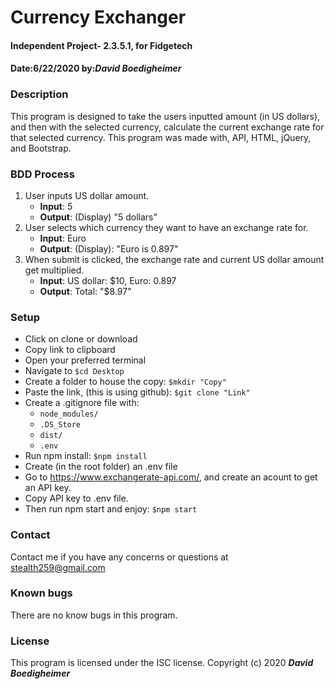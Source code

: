 # Currency Exchanger
#### Independent Project- 2.3.5.1, for Fidgetech
#### Date:6/22/2020  by:_**David Boedigheimer**_
### Description
This program is designed to take the users inputted amount (in US dollars), and then with the selected currency, calculate the current exchange rate for that selected currency. This program was made with, API, HTML, jQuery, and Bootstrap.
### BDD Process
1. User inputs US dollar amount.
      * **Input**: 5
      * **Output**: (Display) "5 dollars"
2. User selects which currency they want to have an exchange rate for.
      * **Input**: Euro
      * **Output**: (Display): "Euro is 0.897"
3. When submit is clicked, the exchange rate and current US dollar amount get multiplied.
      * **Input**: US dollar: $10, Euro: 0.897
      * **Output**: Total: "$8.97"
### Setup
* Click on clone or download
* Copy link to clipboard
* Open your preferred terminal
* Navigate to `$cd Desktop`
* Create a folder to house the copy: `$mkdir "Copy"`
* Paste the link, (this is using github): `$git clone "Link"`
* Create a .gitignore file with:
    * `node_modules/`
    * `.DS_Store`
    * `dist/`
    * `.env`
* Run npm install: `$npm install`
* Create (in the root folder) an .env file
* Go to https://www.exchangerate-api.com/, and create an acount to get an API key.
* Copy API key to .env file.
* Then run npm start and enjoy: `$npm start`
### Contact
Contact me if you have any concerns or questions at stealth259@gmail.com
### Known bugs
There are no know bugs in this program.
### License
This program is licensed under the ISC license.
Copyright (c) 2020 _**David Boedigheimer**_
